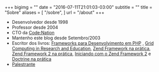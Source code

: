 +++
bigimg = ""
date = "2016-07-11T21:01:03-03:00"
subtitle = ""
title = "Sobre"
aliases = [
    "/sobre",
]
url = "/about"
+++

* Desenvolvedor desde 1998
* Professor desde 2004
* CTO da [Code:Nation](http://codenation.com.br)
* Mantenho este blog desde Setembro/2003
* Escritor dos livros: [Frameworks para Desenvolvimento em PHP](http://www.novateceditora.com.br/livros/frameworks/) , [Grid Computing in Research and Education](http://www.redbooks.ibm.com/abstracts/sg246649.html), [Zend Framework na prática](http://www.zfnapratica.com.br/), [Zend Framework 2 na prática](https://leanpub.com/zend-framework2-na-pratica), [Iniciando com o Zend Framework 2](https://leanpub.com/iniciando-zf2) e [Doctrine na prática](http://leanpub.com/doctrine-na-pratica)
* [Palestrante](/palestras)
